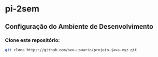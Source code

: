 # pi-2sem

## Configuração do Ambiente de Desenvolvimento

### Clone este repositório:
```bash
git clone https://github.com/seu-usuario/projeto-java-xyz.git
```

